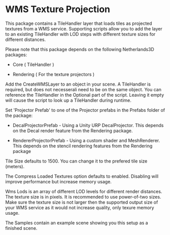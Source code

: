 WMS Texture Projection
===============

This package contains a TileHandler layer that loads tiles as projected textures from a WMS service.
Supporting scripts allow you to add the layer to an existing TileHandler with LOD steps with different texture sizes for different distances.

Please note that this package depends on the following Netherlands3D packages:

- Core ( TileHandler )

- Rendering ( For the texture projectors )
  
  

Add the CreateWMSLayer to an object in your scene. 
A TileHandler is required, but does not necesserali need to be on the same object. You can reference the TileHandler in the Optional part of the script. Leaving it empty will cause the script to look up a TileHandler during runtime.

Set 'Projector Prefab' to one of the Projector prefabs in the Prefabs folder of the package:

- DecalProjectorPrefab - Using a Unity URP DecalProjector. This depends on the Decal render feature from the Rendering package.

- RendererProjectorPrefab - Using a custom shader and MeshRenderer. This depends on the stencil rendering features from the Rendering package

Tile Size defaults to 1500. You can change it to the prefered tile size (meters).

The Compress Loaded Textures option defaults to enabled. Disabling will improve performance but increase memory usage.

Wms Lods is an array of different LOD levels for different render distances. The texture size is in pixels. It is recommended to use power-of-two sizes. Make sure the texture size is not larger then the supported output size of your WMS service as it would not increase quality, only texure memory usage.



The Samples contain an example scene showing you this setup as a finished scene.
